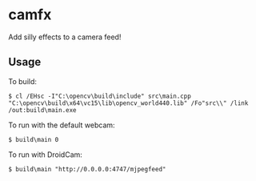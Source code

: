 # camfx
Add silly effects to a camera feed!

## Usage
To build:
```
$ cl /EHsc -I"C:\opencv\build\include" src\main.cpp "C:\opencv\build\x64\vc15\lib\opencv_world440.lib" /Fo"src\\" /link /out:build\main.exe
```

To run with the default webcam:
```
$ build\main 0
```

To run with DroidCam:
```
$ build\main "http://0.0.0.0:4747/mjpegfeed"
```

